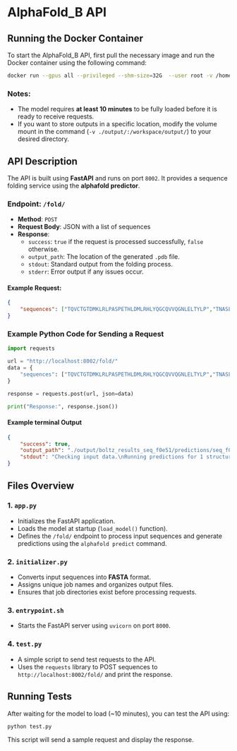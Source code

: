 # AlphaFold_B API

## Running the Docker Container
To start the AlphaFold_B API, first pull the necessary image and run the Docker container using the following command:

```bash
docker run --gpus all --privileged --shm-size=32G  --user root -v /home/dgx/0MMilad/vvv:/workspace/output/ -p 8002:8000 cosmos9526/alphafold:tagname
```

### Notes:
- The model requires **at least 10 minutes** to be fully loaded before it is ready to receive requests.
- If you want to store outputs in a specific location, modify the volume mount in the command (`-v ./output/:/workspace/output/`) to your desired directory.

## API Description
The API is built using **FastAPI** and runs on port `8002`. It provides a sequence folding service using the **alphafold predictor**.

### **Endpoint: `/fold/`**
- **Method**: `POST`
- **Request Body**: JSON with a list of sequences
- **Response**:
  - `success`: `true` if the request is processed successfully, `false` otherwise.
  - `output_path`: The location of the generated `.pdb` file.
  - `stdout`: Standard output from the folding process.
  - `stderr`: Error output if any issues occur.

#### Example Request:
```json
{
    "sequences": ["TQVCTGTDMKLRLPASPETHLDMLRHLYQGCQVVQGNLELTYLP","TNASLSFLQDIQEVQGYVLIAHNQVRQVPLQRLRIVRG"]
}
```

### Example Python Code for Sending a Request
```python
import requests

url = "http://localhost:8002/fold/"
data = {
    "sequences": ["TQVCTGTDMKLRLPASPETHLDMLRHLYQGCQVVQGNLELTYLP","TNASLSFLQDIQEVQGYVLIAHNQVRQVPLQRLRIVRG"],
}

response = requests.post(url, json=data)

print("Response:", response.json())
```

#### Example terminal Output
```json
{
    "success": true,
    "output_path": "./output/boltz_results_seq_f0e51/predictions/seq_f0e51/seq_f0e51_model_0.pdb",
    "stdout": "Checking input data.\nRunning predictions for 1 structure\nProcessing input data.\nFound explicit empty MSA for some proteins, will run these in single sequence mode. Keep in mind that the model predictions will be suboptimal without an MSA.\nFound explicit empty MSA for some proteins, will run these in single sequence mode. Keep in mind that the model predictions will be suboptimal without an MSA.\n\nPredicting: |          | 0/? [00:00<?, ?it/s]\nPredicting:   0%|          | 0/1 [00:00<?, ?it/s]\nPredicting DataLoader 0:   0%|          | 0/1 [00:00<?, ?it/s]\nPredicting DataLoader 0: 100%|██████████| 1/1 [00:12<00:00,  0.08it/s]Number of failed examples: 0\n\nPredicting DataLoader 0: 100%|██████████| 1/1 [00:12<00:00,  0.08it/s]\n",
}
```

## Files Overview
### **1. `app.py`**
- Initializes the FastAPI application.
- Loads the model at startup (`load_model()` function).
- Defines the `/fold/` endpoint to process input sequences and generate predictions using the `alphafold predict` command.

### **2. `initializer.py`**
- Converts input sequences into **FASTA** format.
- Assigns unique job names and organizes output files.
- Ensures that job directories exist before processing requests.

### **3. `entrypoint.sh`**
- Starts the FastAPI server using `uvicorn` on port `8000`.

### **4. `test.py`**
- A simple script to send test requests to the API.
- Uses the `requests` library to POST sequences to `http://localhost:8002/fold/` and print the response.


## Running Tests
After waiting for the model to load (~10 minutes), you can test the API using:

```bash
python test.py
```
This script will send a sample request and display the response.

